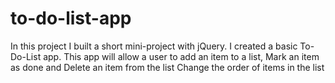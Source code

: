 # to-do-list-app

In this project I built a short mini-project with jQuery. 
I created a basic To-Do-List app. This app will allow a user to add an item to a list, Mark an item as done and Delete an item from the list Change the order of items in the list
